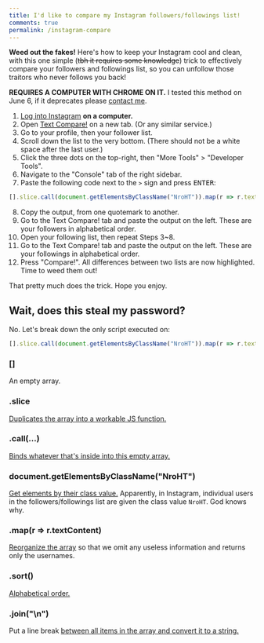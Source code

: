 ```yaml
---
title: I'd like to compare my Instagram followers/followings list!
comments: true
permalink: /instagram-compare
---
```


**Weed out the fakes!** Here's how to keep your Instagram cool and clean, with this one simple (~~tbh it requires some knowledge~~) trick to effectively compare your followers and followings list, so you can unfollow those traitors who never follows you back!

**REQUIRES A COMPUTER WITH CHROME ON IT.** I tested this method on June 6, if it deprecates please [contact me](https://instagram.com/austinhuang.me).

1. [Log into Instagram](https://instagram.com) **on a computer.**
2. Open [Text Compare!](https://text-compare.com/) on a new tab. (Or any similar service.)
3. Go to your profile, then your follower list.
4. Scroll down the list to the very bottom. (There should not be a white space after the last user.)
5. Click the three dots on the top-right, then "More Tools" > "Developer Tools".
6. Navigate to the "Console" tab of the right sidebar.
7. Paste the following code next to the `>` sign and press <kbd>ENTER</kbd>:
```js
[].slice.call(document.getElementsByClassName("NroHT")).map(r => r.textContent).sort().join("\n")
```
8. Copy the output, from one quotemark to another.
9. Go to the Text Compare! tab and paste the output on the left. These are your followers in alphabetical order.
10. Open your following list, then repeat Steps 3~8.
11. Go to the Text Compare! tab and paste the output on the left. These are your followings in alphabetical order.
12. Press "Compare!". All differences between two lists are now highlighted. Time to weed them out!

That pretty much does the trick. Hope you enjoy.

## Wait, does this steal my password?
No. Let's break down the only script executed on:
```js
[].slice.call(document.getElementsByClassName("NroHT")).map(r => r.textContent).sort().join("\n")
```
### []
An empty array.
### .slice
[Duplicates the array into a workable JS function.](https://developer.mozilla.org/en-US/docs/Web/JavaScript/Reference/Global_Objects/Array/slice)
### .call(...)
[Binds whatever that's inside into this empty array.](https://developer.mozilla.org/en-US/docs/Web/JavaScript/Reference/Global_Objects/Function/call)
### document.getElementsByClassName("NroHT")
[Get elements by their class value.](https://developer.mozilla.org/en-US/docs/Web/API/Document/getElementsByClassName) Apparently, in Instagram, individual users in the followers/followings list are given the class value `NroHT`. God knows why.
### .map(r => r.textContent)
[Reorganize the array](https://developer.mozilla.org/en-US/docs/Web/JavaScript/Reference/Global_Objects/Array/map) so that we omit any useless information and returns only the usernames.
### .sort()
[Alphabetical order.](https://developer.mozilla.org/en-US/docs/Web/JavaScript/Reference/Global_Objects/Array/sort)
### .join("\n")
Put a line break [between all items in the array and convert it to a string.](https://developer.mozilla.org/en-US/docs/Web/JavaScript/Reference/Global_Objects/Array/join)
